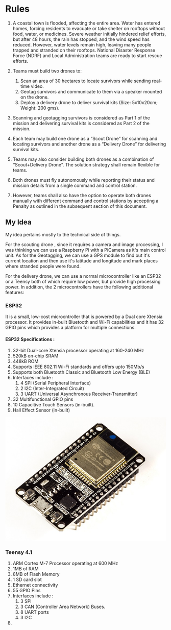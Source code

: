# Rules 

1. A coastal town is flooded, affecting the entire area. Water has entered homes, forcing
residents to evacuate or take shelter on rooftops without food, water, or medicines.
Severe weather initially hindered relief efforts, but after 48 hours, the rain has stopped,
and the wind speed has reduced. However, water levels remain high, leaving many
people trapped and stranded on their rooftops. National Disaster Response Force
(NDRF) and Local Administration teams are ready to start rescue efforts.

2. Teams must build two drones to:
    1. Scan an area of 30 hectares to locate survivors while sending real-time video.
    2. Geotag survivors and communicate to them via a speaker mounted on the drone.
    3. Deploy a delivery drone to deliver survival kits (Size: 5x10x20cm; Weight: 200 gms).
3. Scanning and geotagging survivors is considered as Part 1 of the mission and delivering
survival kits is considered as Part 2 of the mission.

4. Each team may build one drone as a “Scout Drone” for scanning and locating survivors
and another drone as a “Delivery Drone” for delivering survival kits.

5. Teams may also consider building both drones as a combination of “Scout+Delivery
Drone”. The solution strategy shall remain flexible for teams.

6. Both drones must fly autonomously while reporting their status and mission details
from a single command and control station.

7. However, teams shall also have the option to operate both drones manually with
different command and control stations by accepting a Penalty as outlined in the
subsequent section of this document.

## My Idea 

My idea pertains mostly to the technical side of things. 

For the scouting drone , since it requires a camera and image processing, I was thinking we can use a Raspberry Pi with a PiCamera as it's main control unit. As for the Geotagging, we can use a GPS module to find out it's current location and then use it's latitude and longitude and mark places where stranded people were found. 

For the delivery drone, we can use a normal microcontroller like an ESP32 or a Teensy both of which require low power, but provide high processing power. In addition, the 2 microcontrollers have the following additional features: 

### ESP32 

It is a small, low-cost microcntroller that is powered by a Dual core Xtensia processor. It provides in-built Bluetooth and Wi-Fi capabilities and it has 32 GPIO pins which provides a platform for multiple connections. 

#### ESP32 Specifications :

1. 32-bit Dual-core Xtensia processor operating at 160-240 MHz 
2. 520kB on-chip SRAM 
3. 448kB ROM 
4. Supports IEEE 802.11 Wi-Fi standards and offers upto 150Mb/s 
5. Supports both Bluetooth Classic and Bluetooth Low Energy (BLE)
6. Interfaces include : 
    1. 4 SPI (Serial Peripheral Interface)
    2. 2 I2C (Inter-Integrated Circuit)
    3. 3 UART (Universal Asynchronous Receiver-Transmitter) 
7. 32 Multifunctional GPIO pins 
8. 10 Capacitive Touch Sensors (in-built). 
9. Hall Effect Sensor (in-built)

![ESP32](./Images/vaishnav/esp32.jpg)


### Teensy 4.1 

1. ARM Cortex M-7 Processor operating at 600 MHz
2. 1MB of RAM 
3. 8MB of Flash Memory 
4. 1 SD card slot 
5. Ethernet connectivity 
6. 55 GPIO Pins 
7. Interfaces include :
    1. 3 SPI 
    2. 3 CAN (Controller Area Network) Buses. 
    3. 8 UART ports 
    4. 3 I2C 
8. 

